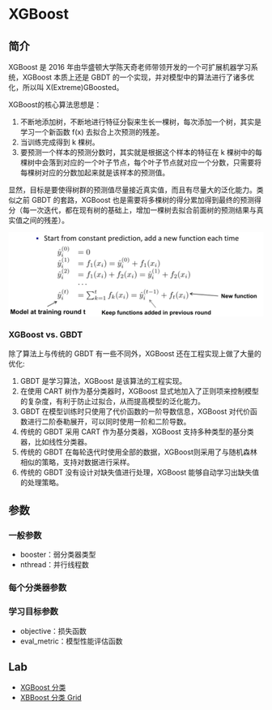 # XGBoost

## 简介

XGBoost 是 2016 年由华盛顿大学陈天奇老师带领开发的一个可扩展机器学习系统，XGBoost 本质上还是 GBDT 的一个实现，并对模型中的算法进行了诸多优化，所以叫 X(Extreme)GBoosted。

XGBoost的核心算法思想是：

1. 不断地添加树，不断地进行特征分裂来生长一棵树，每次添加一个树，其实是学习一个新函数 f(x) 去拟合上次预测的残差。
2. 当训练完成得到 k 棵树。
3. 要预测一个样本的预测分数时，其实就是根据这个样本的特征在 k 棵树中的每棵树中会落到对应的一个叶子节点，每个叶子节点就对应一个分数，只需要将每棵树对应的分数加起来就是该样本的预测值。

显然，目标是要使得树群的预测值尽量接近真实值，而且有尽量大的泛化能力。类似之前 GBDT 的套路，XGBoost 也是需要将多棵树的得分累加得到最终的预测得分（每一次迭代，都在现有树的基础上，增加一棵树去拟合前面树的预测结果与真实值之间的残差）。

<img src="figures/image-20210218191423806.png" alt="image-20210218191423806" style="zoom:50%;" />

### XGBoost vs. GBDT

除了算法上与传统的 GBDT 有一些不同外，XGBoost 还在工程实现上做了大量的优化:

1. GBDT 是学习算法，XGBoost 是该算法的工程实现。
2. 在使用 CART 树作为基分类器时，XGBoost 显式地加入了正则项来控制模型的复杂度，有利于防止过拟合，从而提高模型的泛化能力。
3. GBDT 在模型训练时只使用了代价函数的一阶导数信息，XGBoost 对代价函数进行二阶泰勒展开，可以同时使用一阶和二阶导数。
4. 传统的 GBDT 采用 CART 作为基分类器，XGBoost 支持多种类型的基分类器，比如线性分类器。
5. 传统的 GBDT 在每轮迭代时使用全部的数据，XGBoost则采用了与随机森林相似的策略，支持对数据进行采样。
6. 传统的 GBDT 没有设计对缺失值进行处理，XGBoost 能够自动学习出缺失值的处理策略。

## 参数

### 一般参数

- booster：弱分类器类型
- nthread：并行线程数

### 每个分类器参数



### 学习目标参数

- objective：损失函数
- eval_metric：模型性能评估函数


## Lab

- [XGBoost 分类](20_xgboost-classify.ipynb)
- [XBBoost 分类 Grid](22_xgboost-grid-classify.ipynb)

